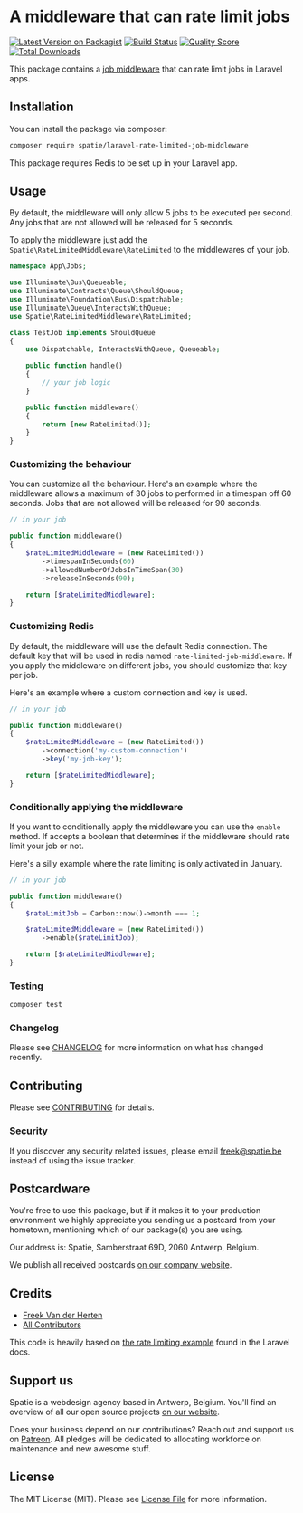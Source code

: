 # A middleware that can rate limit jobs

[![Latest Version on Packagist](https://img.shields.io/packagist/v/spatie/laravel-rate-limited-job-middleware.svg?style=flat-square)](https://packagist.org/packages/spatie/:package_name)
[![Build Status](https://img.shields.io/travis/spatie/laravel-rate-limited-job-middleware/master.svg?style=flat-square)](https://travis-ci.org/spatie/:package_name)
[![Quality Score](https://img.shields.io/scrutinizer/g/spatie/laravel-rate-limited-job-middleware.svg?style=flat-square)](https://scrutinizer-ci.com/g/spatie/:package_name)
[![Total Downloads](https://img.shields.io/packagist/dt/spatie/laravel-rate-limited-job-middleware.svg?style=flat-square)](https://packagist.org/packages/spatie/:package_name)

This package contains a [job middleware](https://laravel.com/docs/master/queues#job-middleware) that can rate limit jobs in Laravel apps.

## Installation

You can install the package via composer:

```bash
composer require spatie/laravel-rate-limited-job-middleware
```

This package requires Redis to be set up in your Laravel app.

## Usage

By default, the middleware will only allow 5 jobs to be executed per second. Any jobs that are not allowed will be released for 5 seconds. 

To apply the middleware just add the `Spatie\RateLimitedMiddleware\RateLimited` to the middlewares of your job.

```php
namespace App\Jobs;

use Illuminate\Bus\Queueable;
use Illuminate\Contracts\Queue\ShouldQueue;
use Illuminate\Foundation\Bus\Dispatchable;
use Illuminate\Queue\InteractsWithQueue;
use Spatie\RateLimitedMiddleware\RateLimited;

class TestJob implements ShouldQueue
{
    use Dispatchable, InteractsWithQueue, Queueable;

    public function handle()
    {
        // your job logic
    }

    public function middleware()
    {
        return [new RateLimited()];
    }
}
```

### Customizing the behaviour

You can customize all the behaviour. Here's an example where the middleware allows a maximum of 30 jobs to performed in a timespan off 60 seconds. Jobs that are not allowed will be released for 90 seconds.

```php
// in your job

public function middleware()
{
    $rateLimitedMiddleware = (new RateLimited())
        ->timespanInSeconds(60)
        ->allowedNumberOfJobsInTimeSpan(30)
        ->releaseInSeconds(90);

    return [$rateLimitedMiddleware];
}
```

### Customizing Redis

By default, the middleware will use the default Redis connection. The default key that will be used in redis named `rate-limited-job-middleware`. If you apply the middleware on different jobs, you should customize that key per job.

Here's an example where a custom connection and key is used.

```php
// in your job

public function middleware()
{
    $rateLimitedMiddleware = (new RateLimited())
        ->connection('my-custom-connection')
        ->key('my-job-key');

    return [$rateLimitedMiddleware];
}
```

### Conditionally applying the middleware

If you want to conditionally apply the middleware you can use the `enable` method. If accepts a boolean that determines if the middleware should rate limit your job or not.

Here's a silly example where the rate limiting is only activated in January.

```php
// in your job

public function middleware()
{
    $rateLimitJob = Carbon::now()->month === 1;

    $rateLimitedMiddleware = (new RateLimited())
        ->enable($rateLimitJob);

    return [$rateLimitedMiddleware];
}
```

### Testing

``` bash
composer test
```

### Changelog

Please see [CHANGELOG](CHANGELOG.md) for more information on what has changed recently.

## Contributing

Please see [CONTRIBUTING](CONTRIBUTING.md) for details.

### Security

If you discover any security related issues, please email freek@spatie.be instead of using the issue tracker.

## Postcardware

You're free to use this package, but if it makes it to your production environment we highly appreciate you sending us a postcard from your hometown, mentioning which of our package(s) you are using.

Our address is: Spatie, Samberstraat 69D, 2060 Antwerp, Belgium.

We publish all received postcards [on our company website](https://spatie.be/en/opensource/postcards).

## Credits

- [Freek Van der Herten](https://github.com/freekmurze)
- [All Contributors](../../contributors)

This code is heavily based on [the rate limiting example](https://laravel.com/docs/master/queues#job-middleware) found in the Laravel docs.

## Support us

Spatie is a webdesign agency based in Antwerp, Belgium. You'll find an overview of all our open source projects [on our website](https://spatie.be/opensource).

Does your business depend on our contributions? Reach out and support us on [Patreon](https://www.patreon.com/spatie). 
All pledges will be dedicated to allocating workforce on maintenance and new awesome stuff.

## License

The MIT License (MIT). Please see [License File](LICENSE.md) for more information.
